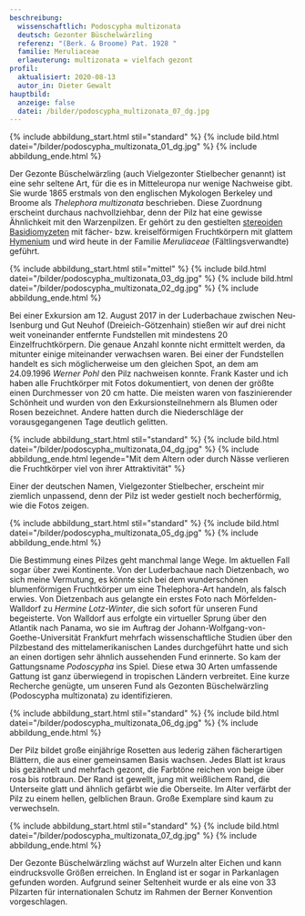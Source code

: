 ```yaml
---
beschreibung:
  wissenschaftlich: Podoscypha multizonata
  deutsch: Gezonter Büschelwärzling
  referenz: "(Berk. & Broome) Pat. 1928 "
  familie: Meruliaceae
  erlaeuterung: multizonata = vielfach gezont
profil:
  aktualisiert: 2020-08-13
  autor_in: Dieter Gewalt
hauptbild:
  anzeige: false
  datei: /bilder/podoscypha_multizonata_07_dg.jpg
---
```

{% include abbildung_start.html stil="standard" %}
{% include bild.html datei="/bilder/podoscypha_multizonata_01_dg.jpg" %}
{% include abbildung_ende.html %}



Der Gezonte Büschelwärzling (auch Vielgezonter Stielbecher genannt) ist eine sehr seltene Art, für die es in Mitteleuropa nur wenige Nachweise gibt. Sie wurde 1865 erstmals von den englischen Mykologen Berkeley und Broome als *Thelephora multizonata* beschrieben. Diese Zuordnung erscheint durchaus nachvollziehbar, denn der Pilz hat eine gewisse Ähnlichkeit mit den Warzenpilzen. Er gehört zu den gestielten [stereoiden](stereoid "Glossar") [Basidiomyzeten](Basidiomyzeten "Glossar") mit fächer- bzw. kreiselförmigen Fruchtkörpern mit glattem [Hymenium](Hymenium "Glossar") und wird heute in der Familie *Meruliaceae* (Fältlingsverwandte) geführt.

{% include abbildung_start.html stil="mittel" %}
{% include bild.html datei="/bilder/podoscypha_multizonata_03_dg.jpg" %}
{% include bild.html datei="/bilder/podoscypha_multizonata_02_dg.jpg" %}
{% include abbildung_ende.html %}

Bei einer Exkursion am 12. August 2017 in der Luderbachaue zwischen Neu-Isenburg und Gut Neuhof (Dreieich-Götzenhain) stießen wir auf drei nicht weit voneinander entfernte Fundstellen mit mindestens 20 Einzelfruchtkörpern. Die genaue Anzahl konnte nicht ermittelt werden, da mitunter einige miteinander verwachsen waren. Bei einer der Fundstellen handelt es sich möglicherweise um den gleichen Spot, an dem am 24.09.1996 *Werner Pohl* den Pilz nachweisen konnte. Frank Kaster und ich haben alle Fruchtkörper mit Fotos dokumentiert, von denen der größte einen Durchmesser von 20 cm hatte. Die meisten waren von faszinierender Schönheit und wurden von den Exkursionsteilnehmern als Blumen oder Rosen bezeichnet. Andere hatten durch die Niederschläge der vorausgegangenen Tage deutlich gelitten.

{% include abbildung_start.html stil="standard" %}
{% include bild.html datei="/bilder/podoscypha_multizonata_04_dg.jpg" %}
{% include abbildung_ende.html legende="Mit dem Altern oder durch Nässe verlieren die Fruchtkörper viel von ihrer Attraktivität" %}

Einer der deutschen Namen, Vielgezonter Stielbecher, erscheint mir ziemlich unpassend, denn der Pilz ist weder gestielt noch becherförmig, wie die Fotos zeigen.

{% include abbildung_start.html stil="standard" %}
{% include bild.html datei="/bilder/podoscypha_multizonata_05_dg.jpg" %}
{% include abbildung_ende.html %}

Die Bestimmung eines Pilzes geht manchmal lange Wege. Im aktuellen Fall sogar über zwei Kontinente. Von der Luderbachaue nach Dietzenbach, wo sich meine Vermutung, es könnte sich bei dem wunderschönen blumenförmigen Fruchtkörper um eine Thelephora-Art handeln, als falsch erwies. Von Dietzenbach aus gelangte ein erstes Foto nach Mörfelden-Walldorf zu *Hermine Lotz-Winter*, die sich sofort für unseren Fund begeisterte. Von Walldorf aus erfolgte ein virtueller Sprung über den Atlantik nach Panama, wo sie im Auftrag der Johann-Wolfgang-von-Goethe-Universität Frankfurt mehrfach wissenschaftliche Studien über den Pilzbestand des mittelamerikanischen Landes durchgeführt hatte und sich an einen dortigen sehr ähnlich aussehenden Fund erinnerte. So kam der Gattungsname *Podoscypha* ins Spiel. Diese etwa 30 Arten umfassende Gattung ist ganz überwiegend in tropischen Ländern verbreitet. Eine kurze Recherche genügte, um unseren Fund als Gezonten Büschelwärzling (Podoscypha multizonata) zu identifizieren.

{% include abbildung_start.html stil="standard" %}
{% include bild.html datei="/bilder/podoscypha_multizonata_06_dg.jpg" %}
{% include abbildung_ende.html %}

Der Pilz bildet große einjährige Rosetten aus lederig zähen fächerartigen Blättern, die aus einer gemeinsamen Basis wachsen. Jedes Blatt ist kraus bis gezähnelt und mehrfach gezont, die Farbtöne reichen von beige über rosa bis rotbraun. Der Rand ist gewellt, jung mit weißlichem Rand, die Unterseite glatt und ähnlich gefärbt wie die Oberseite. Im Alter verfärbt der Pilz zu einem hellen, gelblichen Braun. Große Exemplare sind kaum zu verwechseln.

{% include abbildung_start.html stil="standard" %}
{% include bild.html datei="/bilder/podoscypha_multizonata_07_dg.jpg" %}
{% include abbildung_ende.html %}

Der Gezonte Büschelwärzling wächst auf Wurzeln alter Eichen und kann eindrucksvolle Größen erreichen. In England ist er sogar in Parkanlagen gefunden worden. Aufgrund seiner Seltenheit wurde er als eine von 33 Pilzarten für internationalen Schutz im Rahmen der Berner Konvention vorgeschlagen.